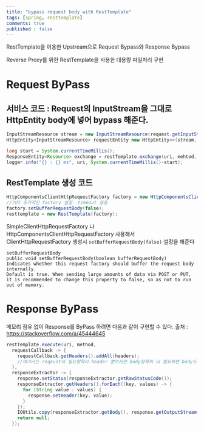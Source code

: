 ```yaml
---
title: "bypass request body with RestTemplate"
tags: [spring, resttemplate]
comments: true
published : false
---
```


RestTemplate을 이용한 Upstream으로 Request Bypass와 Response Bypass

Reverse Proxy를 위한 RestTemplate을 사용한 대용량 파일처리 구현

# Request ByPass

## 서비스 코드 : Request의 InputStream을 그대로 HttpEntity body에 넣어 bypass 해준다.

```java
InputStreamResource stream = new InputStreamResource(request.getInputStream());
HttpEntity<InputStreamResource> requestEntity new HttpEntity<>(stream, headers);

long start = System.currentTimeMillis();
ResponseEntity<Resource> exchange = restTemplate.exchange(uri, mehtod, reuqestEntity, Resource.class);
logger.info("{} : {} ms", uri, System.currentTimeMillis()-start);
```

## RestTemplate 생성 코드

```java
HttpComponentsClientHttpRequestFactory factory = new HttpComponentsClientHttpRequestFactory(HttpClientBuilder.create().build());
//기타 추가적인 factory 설정. timeout 등등
factory.setBufferRequestBody(false);
resttemplate = new RestTemplate(factory);
```

SimpleClientHttpRequestFactory 나 HttpComponentsClientHttpRequestFactory 사용해서 ClientHttpRequestFactory 생성시
`setBufferRequestBody(false)` 설정을 해준다

```
setBufferRequestBody
public void setBufferRequestBody(boolean bufferRequestBody)
Indicates whether this request factory should buffer the request body internally.
Default is true. When sending large amounts of data via POST or PUT, it is recommended to change this property to false, so as not to run out of memory.
```

# Response ByPass

메모리 점유 없이 Response를 ByPass 하려면 다음과 같이 구현할 수 있다.
출처 : https://stackoverflow.com/a/45444645

```java
restTemplate.execute(uri, method,
  requestCallback -> {
    requestCallback.getHeaders().addAll(headers);
    //여기서는 reqeust의 필요항목이 header 뿐이지만 body항목이 더 필요하면 body도 셋팅 필요.
  },
  responseExtractor -> {
    response.setStatus(responseExtractor.getRawStatusCode());
    responseExtractor.getHeaders().forEach((key, values) -> {
      for (String value : values) {
        response.setHeader(key, value);
      }
    });
    IOUtils.copy(responseExtractor.getBody(), response.getOutputStream());
    return null;
  });
```


